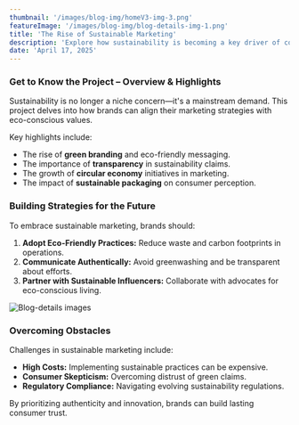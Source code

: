 ```yaml
---
thumbnail: '/images/blog-img/homeV3-img-3.png'
featureImage: '/images/blog-img/blog-details-img-1.png'
title: 'The Rise of Sustainable Marketing'
description: 'Explore how sustainability is becoming a key driver of consumer loyalty in 2024.'
date: 'April 17, 2025'
---
```


### Get to Know the Project – Overview & Highlights

Sustainability is no longer a niche concern—it's a mainstream demand. This project delves into how brands can align their marketing strategies with eco-conscious values.

Key highlights include:

- The rise of **green branding** and eco-friendly messaging.
- The importance of **transparency** in sustainability claims.
- The growth of **circular economy** initiatives in marketing.
- The impact of **sustainable packaging** on consumer perception.

### Building Strategies for the Future

To embrace sustainable marketing, brands should:

1. **Adopt Eco-Friendly Practices:** Reduce waste and carbon footprints in operations.
2. **Communicate Authentically:** Avoid greenwashing and be transparent about efforts.
3. **Partner with Sustainable Influencers:** Collaborate with advocates for eco-conscious living.

![Blog-details images](/images/services/services-details-img.png)

### Overcoming Obstacles

Challenges in sustainable marketing include:

- **High Costs:** Implementing sustainable practices can be expensive.
- **Consumer Skepticism:** Overcoming distrust of green claims.
- **Regulatory Compliance:** Navigating evolving sustainability regulations.

By prioritizing authenticity and innovation, brands can build lasting consumer trust.

